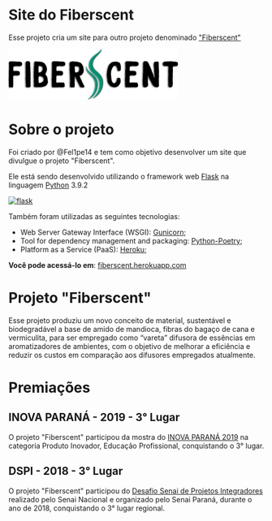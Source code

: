 # Site do Fiberscent 

Esse projeto cria um site para outro projeto denominado ["Fiberscent"](https://fiberscent.herokuapp.com)

[![fiberscent logo](https://raw.githubusercontent.com/Fel1pe14/fiberscent-site/nav-bar/fiberscentSite/static/images/FIBER_Logo.png)](https://fiberscent.herokuapp.com) 

# Sobre o projeto

Foi criado por @Fel1pe14 e tem como objetivo desenvolver um site que divulgue o projeto "Fiberscent".

Ele está sendo desenvolvido utilizando o framework web [Flask](https://flask.palletsprojects.com/en/2.0.x/) na linguagem [Python](https://www.python.org) 3.9.2

[![flask](https://flask.palletsprojects.com/en/2.0.x/_images/flask-logo.png)](https://flask.palletsprojects.com/en/2.0.x)

Também foram utilizadas as seguintes tecnologias:

* Web Server Gateway Interface (WSGI): [Gunicorn](https://gunicorn.org);
* Tool for dependency management and packaging: [Python-Poetry](https://python-poetry.org);
* Platform as a Service (PaaS): [Heroku](https://www.heroku.com);


**Você pode acessá-lo em**: [fiberscent.herokuapp.com](https://fiberscent.herokuapp.com)


# Projeto "Fiberscent" 

Esse projeto produziu um novo conceito de material, sustentável e biodegradável a base de amido de mandioca, fibras do bagaço de cana e vermiculita, para ser empregado como “vareta” difusora de essências em aromatizadores de ambientes, com o objetivo de melhorar a eficiência e reduzir os custos em comparação aos difusores empregados atualmente. 

# Premiações

## INOVA PARANÁ - 2019 - 3° Lugar
O projeto "Fiberscent" participou da mostra do [INOVA PARANÁ 2019](https://agenciafiep.com.br/2019/10/24/sistema-fiep-premia-projetos-inovadores-desenvolvidos-por-alunos-e-egressos/) na categoria Produto Inovador, Educação Profissional, conquistando o 3° lugar.

## DSPI - 2018 - 3° Lugar 
O projeto "Fiberscent" participou do [Desafio Senai de Projetos Integradores](https://agenciafiep.com.br/2019/01/08/alunos-do-senai-desenvolvem-projetos-para-resolver-problemas-enfrentados-pela-industria/) realizado pelo Senai Nacional e organizado pelo Senai Paraná, durante o ano de 2018, conquistando o 3° lugar regional. 
